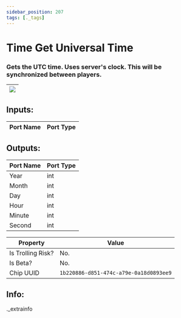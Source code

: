 ```yaml
---
sidebar_position: 207
tags: [._tags]
---
```


# Time Get Universal Time


### Gets the UTC time. Uses server's clock. This will be synchronized between players.

| ![](https://images-ext-2.discordapp.net/external/MPmIaQzlEPmgGWlgi-WxBBXt0Bjv_zWPkg1y1f_sy3s/https/www.recroomcircuits.com/image/circuit/absolute-value?width=206&height=108) |
|-----|

## Inputs:
| Port Name | Port Type |
|-----------|-----------|

## Outputs:
| Port Name | Port Type |
|-----------|-----------|
| Year | int |
| Month | int |
| Day | int |
| Hour | int |
| Minute | int |
| Second | int | 

| Property  | Value |
|-------------------|-----------|
| Is Trolling Risk? | No. |
| Is Beta? | No. |
| Chip UUID | `1b220886-d851-474c-a79e-0a18d0893ee9` |

## Info:
._extrainfo